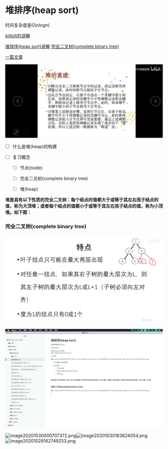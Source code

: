# 堆排序(heap sort)

时间复杂度是$O(nlog{n})$

[bilibili的讲解](https://www.bilibili.com/video/BV1vt4y1y7wR?from=search&seid=7649194487078241048)

[堆排序(heap sort)讲解](https://www.bilibili.com/video/BV1Eb41147dK?from=search&seid=16116791388480300707)
[完全二叉树(complete binary tree)](https://www.bilibili.com/video/BV1k7411n7xE?from=search&seid=1544530501699838585)

[一篇文章](https://www.cnblogs.com/chengxiao/p/6129630.html)

![image-20201029162749253](https://raw.githubusercontent.com/liuqin19980818/yizhixiaokonglongde_image_host/master/20201030182547.png)

- [ ] 什么是堆(heap)的构建


- [ ] 复习概念
  - [ ] 节点(node)
  - [ ] 完全二叉树(complete binary tree)
  - [ ] 堆(heap)



**堆是具有以下性质的完全二叉树：每个结点的值都大于或等于其左右孩子结点的值，称为大顶堆；或者每个结点的值都小于或等于其左右孩子结点的值，称为小顶堆。如下图：**



### 完全二叉树(complete binary tree)

![image-20201030000707372](https://raw.githubusercontent.com/liuqin19980818/yizhixiaokonglongde_image_host/master/20201030182608.png)





![image-20201030183824054](https://raw.githubusercontent.com/liuqin19980818/yizhixiaokonglongde_image_host/master/20201030183839.png)



![image20201030000707372.png](1)![image20201030183824054.png](2)![image20201029162749253.png](0)